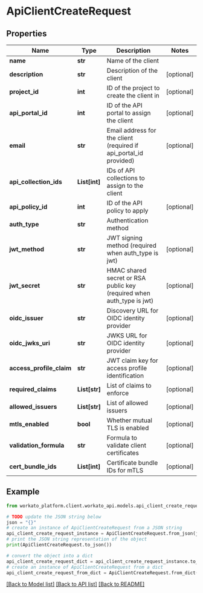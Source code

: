 # ApiClientCreateRequest


## Properties

Name | Type | Description | Notes
------------ | ------------- | ------------- | -------------
**name** | **str** | Name of the client | 
**description** | **str** | Description of the client | [optional] 
**project_id** | **int** | ID of the project to create the client in | [optional] 
**api_portal_id** | **int** | ID of the API portal to assign the client | [optional] 
**email** | **str** | Email address for the client (required if api_portal_id provided) | [optional] 
**api_collection_ids** | **List[int]** | IDs of API collections to assign to the client | 
**api_policy_id** | **int** | ID of the API policy to apply | [optional] 
**auth_type** | **str** | Authentication method | 
**jwt_method** | **str** | JWT signing method (required when auth_type is jwt) | [optional] 
**jwt_secret** | **str** | HMAC shared secret or RSA public key (required when auth_type is jwt) | [optional] 
**oidc_issuer** | **str** | Discovery URL for OIDC identity provider | [optional] 
**oidc_jwks_uri** | **str** | JWKS URL for OIDC identity provider | [optional] 
**access_profile_claim** | **str** | JWT claim key for access profile identification | [optional] 
**required_claims** | **List[str]** | List of claims to enforce | [optional] 
**allowed_issuers** | **List[str]** | List of allowed issuers | [optional] 
**mtls_enabled** | **bool** | Whether mutual TLS is enabled | [optional] 
**validation_formula** | **str** | Formula to validate client certificates | [optional] 
**cert_bundle_ids** | **List[int]** | Certificate bundle IDs for mTLS | [optional] 

## Example

```python
from workato_platform.client.workato_api.models.api_client_create_request import ApiClientCreateRequest

# TODO update the JSON string below
json = "{}"
# create an instance of ApiClientCreateRequest from a JSON string
api_client_create_request_instance = ApiClientCreateRequest.from_json(json)
# print the JSON string representation of the object
print(ApiClientCreateRequest.to_json())

# convert the object into a dict
api_client_create_request_dict = api_client_create_request_instance.to_dict()
# create an instance of ApiClientCreateRequest from a dict
api_client_create_request_from_dict = ApiClientCreateRequest.from_dict(api_client_create_request_dict)
```
[[Back to Model list]](../README.md#documentation-for-models) [[Back to API list]](../README.md#documentation-for-api-endpoints) [[Back to README]](../README.md)



